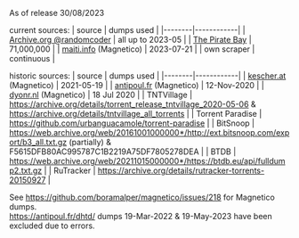 As of release 30/08/2023

current sources:
| source | dumps used |
|--------|------------|
| [Archive.org @randomcoder](https://archive.org/details/torrent_metadata_archive_sample) | all up to 2023-05 |
| [The Pirate Bay](https://github.com/bittorrent-archive/the-pirate-bay) | 71,000,000 |
| [maiti.info](https://tnt.maiti.info/dhtd/) (Magnetico) | 2023-07-21 |
| own scraper | continuous |

historic sources:
| source | dumps used |
|--------|------------|
| [kescher.at](https://www.kescher.at/magneticod-torrents/) (Magnetico) | 2021-05-19 |
| [antipoul.fr](https://antipoul.fr/dhtd/) (Magnetico) | 12-Nov-2020 |
| [dyonr.nl](https://dyonr.nl/magnetico/) (Magnetico) | 18 Jul 2020 |
| TNTVillage | https://archive.org/details/torrent_release_tntvillage_2020-05-06 & https://archive.org/details/tntvillage_all_torrents |
| Torrent Paradise | https://github.com/urbanguacamole/torrent-paradise |
| BitSnoop | https://web.archive.org/web/20161001000000*/http://ext.bitsnoop.com/export/b3_all.txt.gz (partially) & F5615DFB80AC995787C1B2219A75DF7805278DEA |
| BTDB | https://web.archive.org/web/20211015000000*/https://btdb.eu/api/fulldump2.txt.gz |
| RuTracker | https://archive.org/details/rutracker-torrents-20150927 |

See https://github.com/boramalper/magnetico/issues/218 for Magnetico dumps.  
https://antipoul.fr/dhtd/ dumps 19-Mar-2022 & 19-May-2023 have been excluded due to errors.
